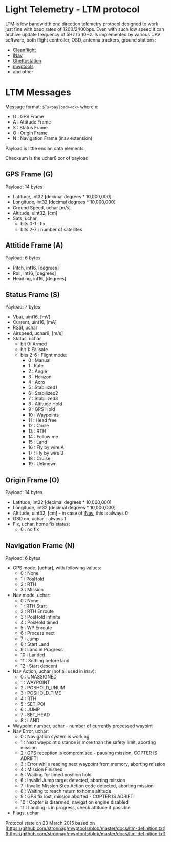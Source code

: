 # Light Telemetry - LTM protocol

LTM is low bandwidth one direction telemetry protocol designed to work just fine with baud rates of 1200/2400bps. Even with such low speed it can archive update frequency of 5Hz to 10Hz. Is implemented by various UAV software, both flight controller, OSD, antenna trackers, ground stations:

* [Cleanflight](https://github.com/cleanflight/cleanflight)
* [iNav](https://github.com/iNavFlight/inav)
* [Ghettostation](https://github.com/KipK/Ghettostation)
* [mwptools](https://github.com/stronnag/mwptools)
* and other

# LTM Messages

Message format: ```$Tx<payload><ck>``` where x:
* G : GPS Frame
* A : Attitude Frame
* S : Status Frame
* O : Origin Frame
* N : Navigation Frame (inav extension)

Payload is little endian data elements

Checksum is the uchar8 xor of payload

## GPS Frame (G)

Payload: 14 bytes

* Latitude, int32 [decimal degrees * 10,000,000]
* Longitude, int32 [decimal degrees * 10,000,000]
* Ground Speed, uchar [m/s]
* Altitude, uint32, [cm]
* Sats, uchar,
    * bits 0-1 : fix
    * bits 2-7 : number of satellites

## Attitide Frame (A)

Payload: 6 bytes

* Pitch, int16, [degrees]
* Roll, int16, [degrees]
* Heading, int16, [degrees]

## Status Frame (S)

Payload: 7 bytes

* Vbat, uint16, [mV]
* Current, uint16, [mA]
* RSSI, uchar
* Airspeed, uchar8, [m/s]
* Status, uchar
    * bit 0: Armed
    * bit 1: Failsafe
	* bits 2-6 : Flight mode:
        * 0 : Manual
        * 1 : Rate
	    * 2 : Angle
	    * 3 : Horizon
	    * 4 : Acro
        * 5 : Stabilized1
        * 6 : Stabilized2
        * 7 : Stabilized3
        * 8 : Altitude Hold
        * 9 : GPS Hold
        * 10 : Waypoints
        * 11 : Head free
        * 12 : Circle
        * 13 : RTH
        * 14 : Follow me
        * 15 : Land
        * 16 : Fly by wire A
        * 17 : Fly by wire B
        * 18 : Cruise
        * 19 : Unknown

## Origin Frame (O)

Payload: 14 bytes

* Latitude, int32 [decimal degrees * 10,000,000]
* Longitude, int32 [decimal degrees * 10,000,000]
* Altitude, uint32, [cm] - in case of [iNav](https://github.com/iNavFlight/inav), this is always 0
* OSD on, uchar  - always 1
* Fix, uchar, home fix status:
    * 0 : no fix

## Navigation Frame (N)

Payload: 6 bytes

* GPS mode, [uchar], with following values:
    * 0 : None
    * 1 : PosHold
    * 2 : RTH
    * 3 : Mission
* Nav mode, uchar:
    * 0 : None
    * 1 : RTH Start
    * 2 : RTH Enroute
    * 3 : PosHold infinite
    * 4 : PosHold timed
    * 5 : WP Enroute
    * 6 : Process next
    * 7 : Jump
    * 8 : Start Land
    * 9 : Land in Progress
    * 10 : Landed
    * 11 : Settling before land
    * 12 : Start descent
* Nav Action, uchar (not all used in inav):
    * 0 : UNASSIGNED
    * 1 : WAYPOINT
    * 2 : POSHOLD_UNLIM
    * 3 : POSHOLD_TIME
    * 4 : RTH
    * 5 : SET_POI
    * 6 : JUMP
    * 7 : SET_HEAD
    * 8 : LAND
* Waypoint number, uchar - number of currently processed wayoint
* Nav Error, uchar:
    * 0 : Navigation system is working
    * 1 : Next waypoint distance is more than the safety limit, aborting mission
    * 2 : GPS reception is compromised - pausing mission, COPTER IS ADRIFT!
    * 3 : Error while reading next waypoint from memory, aborting mission
    * 4 : Mission Finished
    * 5 : Waiting for timed position hold
    * 6 : Invalid Jump target detected, aborting mission
    * 7 : Invalid Mission Step Action code detected, aborting mission
    * 8 : Waiting to reach return to home altitude
    * 9 : GPS fix lost, mission aborted - COPTER IS ADRIFT!
    * 10 : Copter is disarmed, navigation engine disabled
    * 11 : Landing is in progress, check attitude if possible
* Flags, uchar

Protocol state on 23 March 2015 based on [https://github.com/stronnag/mwptools/blob/master/docs/ltm-definition.txt](https://github.com/stronnag/mwptools/blob/master/docs/ltm-definition.txt)